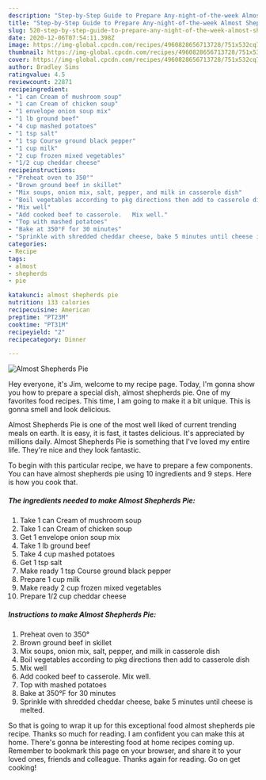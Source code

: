 ```yaml
---
description: "Step-by-Step Guide to Prepare Any-night-of-the-week Almost Shepherds Pie"
title: "Step-by-Step Guide to Prepare Any-night-of-the-week Almost Shepherds Pie"
slug: 520-step-by-step-guide-to-prepare-any-night-of-the-week-almost-shepherds-pie
date: 2020-12-06T07:54:11.398Z
image: https://img-global.cpcdn.com/recipes/4960828656713728/751x532cq70/almost-shepherds-pie-recipe-main-photo.jpg
thumbnail: https://img-global.cpcdn.com/recipes/4960828656713728/751x532cq70/almost-shepherds-pie-recipe-main-photo.jpg
cover: https://img-global.cpcdn.com/recipes/4960828656713728/751x532cq70/almost-shepherds-pie-recipe-main-photo.jpg
author: Bradley Sims
ratingvalue: 4.5
reviewcount: 22871
recipeingredient:
- "1 can Cream of mushroom soup"
- "1 can Cream of chicken soup"
- "1 envelope onion soup mix"
- "1 lb ground beef"
- "4 cup mashed potatoes"
- "1 tsp salt"
- "1 tsp Course ground black pepper"
- "1 cup milk"
- "2 cup frozen mixed vegetables"
- "1/2 cup cheddar cheese"
recipeinstructions:
- "Preheat oven to 350°"
- "Brown ground beef in skillet"
- "Mix soups, onion mix, salt, pepper, and milk in casserole dish"
- "Boil vegetables according to pkg directions then add to casserole dish"
- "Mix well"
- "Add cooked beef to casserole.   Mix well."
- "Top with mashed potatoes"
- "Bake at 350°F for 30 minutes"
- "Sprinkle with shredded cheddar cheese, bake 5 minutes until cheese is melted."
categories:
- Recipe
tags:
- almost
- shepherds
- pie

katakunci: almost shepherds pie 
nutrition: 133 calories
recipecuisine: American
preptime: "PT23M"
cooktime: "PT31M"
recipeyield: "2"
recipecategory: Dinner

---
```



![Almost Shepherds Pie](https://img-global.cpcdn.com/recipes/4960828656713728/751x532cq70/almost-shepherds-pie-recipe-main-photo.jpg)

Hey everyone, it's Jim, welcome to my recipe page. Today, I'm gonna show you how to prepare a special dish, almost shepherds pie. One of my favorites food recipes. This time, I am going to make it a bit unique. This is gonna smell and look delicious.

Almost Shepherds Pie is one of the most well liked of current trending meals on earth. It is easy, it is fast, it tastes delicious. It's appreciated by millions daily. Almost Shepherds Pie is something that I've loved my entire life. They're nice and they look fantastic.




To begin with this particular recipe, we have to prepare a few components. You can have almost shepherds pie using 10 ingredients and 9 steps. Here is how you cook that.

<!--inarticleads1-->

##### The ingredients needed to make Almost Shepherds Pie:

1. Take 1 can Cream of mushroom soup
1. Take 1 can Cream of chicken soup
1. Get 1 envelope onion soup mix
1. Take 1 lb ground beef
1. Take 4 cup mashed potatoes
1. Get 1 tsp salt
1. Make ready 1 tsp Course ground black pepper
1. Prepare 1 cup milk
1. Make ready 2 cup frozen mixed vegetables
1. Prepare 1/2 cup cheddar cheese




<!--inarticleads2-->

##### Instructions to make Almost Shepherds Pie:

1. Preheat oven to 350°
1. Brown ground beef in skillet
1. Mix soups, onion mix, salt, pepper, and milk in casserole dish
1. Boil vegetables according to pkg directions then add to casserole dish
1. Mix well
1. Add cooked beef to casserole.   Mix well.
1. Top with mashed potatoes
1. Bake at 350°F for 30 minutes
1. Sprinkle with shredded cheddar cheese, bake 5 minutes until cheese is melted.




So that is going to wrap it up for this exceptional food almost shepherds pie recipe. Thanks so much for reading. I am confident you can make this at home. There's gonna be interesting food at home recipes coming up. Remember to bookmark this page on your browser, and share it to your loved ones, friends and colleague. Thanks again for reading. Go on get cooking!
